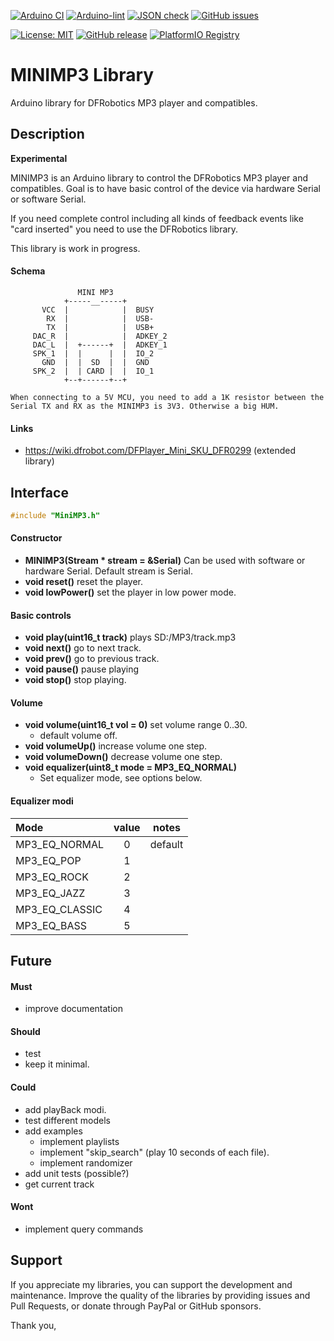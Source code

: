 
[![Arduino CI](https://github.com/RobTillaart/MINIMP3/workflows/Arduino%20CI/badge.svg)](https://github.com/marketplace/actions/arduino_ci)
[![Arduino-lint](https://github.com/RobTillaart/MINIMP3/actions/workflows/arduino-lint.yml/badge.svg)](https://github.com/RobTillaart/MINIMP3/actions/workflows/arduino-lint.yml)
[![JSON check](https://github.com/RobTillaart/MINIMP3/actions/workflows/jsoncheck.yml/badge.svg)](https://github.com/RobTillaart/MINIMP3/actions/workflows/jsoncheck.yml)
[![GitHub issues](https://img.shields.io/github/issues/RobTillaart/MINIMP3.svg)](https://github.com/RobTillaart/MINIMP3/issues)

[![License: MIT](https://img.shields.io/badge/license-MIT-green.svg)](https://github.com/RobTillaart/MINIMP3/blob/master/LICENSE)
[![GitHub release](https://img.shields.io/github/release/RobTillaart/MINIMP3.svg?maxAge=3600)](https://github.com/RobTillaart/MINIMP3/releases)
[![PlatformIO Registry](https://badges.registry.platformio.org/packages/robtillaart/library/MINIMP3.svg)](https://registry.platformio.org/libraries/robtillaart/MINIMP3)


# MINIMP3 Library

Arduino library for DFRobotics MP3 player and compatibles.


## Description

**Experimental**

MINIMP3 is an Arduino library to control the DFRobotics MP3 player and compatibles.
Goal is to have basic control of the device via hardware Serial or software Serial.

If you need complete control including all kinds of feedback events like
"card inserted" you need to use the DFRobotics library.

This library is work in progress.


#### Schema

```
               MINI MP3
            +-----__-----+
       VCC  |            |  BUSY
        RX  |            |  USB-
        TX  |            |  USB+
     DAC_R  |            |  ADKEY_2
     DAC_L  |  +------+  |  ADKEY_1
     SPK_1  |  |      |  |  IO_2
       GND  |  |  SD  |  |  GND
     SPK_2  |  | CARD |  |  IO_1
            +--+------+--+

When connecting to a 5V MCU, you need to add a 1K resistor between the
Serial TX and RX as the MINIMP3 is 3V3. Otherwise a big HUM.
```


#### Links

- https://wiki.dfrobot.com/DFPlayer_Mini_SKU_DFR0299  (extended library)


## Interface

```cpp
#include "MiniMP3.h"
```

#### Constructor

- **MINIMP3(Stream \* stream = &Serial)** Can be used with software or hardware Serial.
Default stream is Serial.
- **void reset()** reset the player.
- **void lowPower()** set the player in low power mode.


#### Basic controls

- **void play(uint16_t track)** plays SD:/MP3/track.mp3
- **void next()** go to next track.
- **void prev()** go to previous track.
- **void pause()** pause playing
- **void stop()** stop playing.


#### Volume

- **void volume(uint16_t vol = 0)** set volume range 0..30. 
  - default volume off.
- **void volumeUp()** increase volume one step.
- **void volumeDown()** decrease volume one step.
- **void equalizer(uint8_t mode = MP3_EQ_NORMAL)** 
  - Set equalizer mode, see options below.


#### Equalizer modi

|  Mode            |  value  |  notes    |
|:-----------------|:-------:|:---------:|
|  MP3_EQ_NORMAL   |    0    |  default
|  MP3_EQ_POP      |    1    |
|  MP3_EQ_ROCK     |    2    |
|  MP3_EQ_JAZZ     |    3    |
|  MP3_EQ_CLASSIC  |    4    |
|  MP3_EQ_BASS     |    5    |


## Future

#### Must

- improve documentation

#### Should

- test
- keep it minimal.

#### Could

- add playBack modi.
- test different models
- add examples
  - implement playlists
  - implement "skip_search" (play 10 seconds of each file).
  - implement randomizer
- add unit tests (possible?)
- get current track

#### Wont

- implement query commands


## Support

If you appreciate my libraries, you can support the development and maintenance.
Improve the quality of the libraries by providing issues and Pull Requests, or
donate through PayPal or GitHub sponsors.

Thank you,

